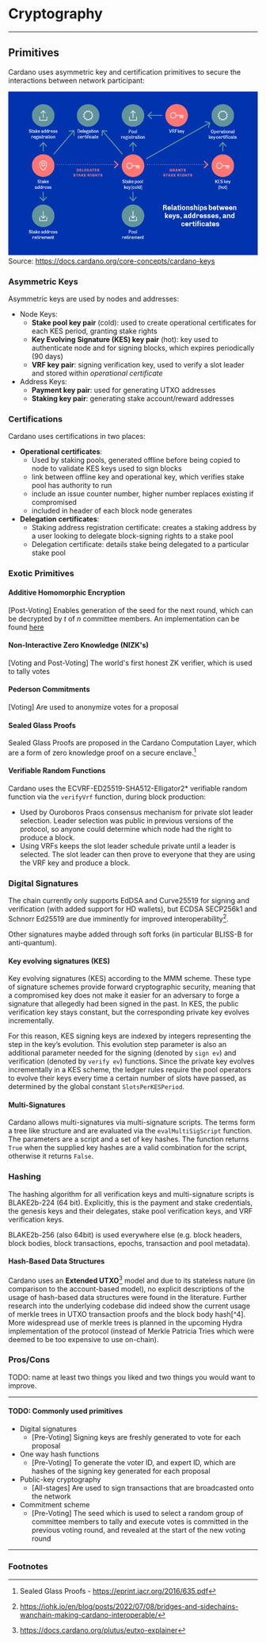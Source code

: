 # Cryptography

---
## Primitives
Cardano uses asymmetric key and certification primitives to secure the interactions between network participant:

![img_3.png](img_3.png)  
Source: https://docs.cardano.org/core-concepts/cardano-keys

### Asymmetric Keys
Asymmetric keys are used by nodes and addresses:
- Node Keys:
  - **Stake pool key pair** (cold): used to create operational certificates for each KES period, granting stake rights
  - **Key Evolving Signature (KES) key pair** (hot): key used to authenticate node and for signing blocks, which
    expires periodically (90 days)
  - **VRF key pair**: signing verification key, used to verify a slot leader and stored within *operational certificate*
- Address Keys:
  - **Payment key pair**: used for generating UTXO addresses
  - **Staking key pair**: generating stake account/reward addresses

### Certifications
Cardano uses certifications in two places:
- **Operational certificates**:
  - Used by staking pools, generated offline before being copied to node to validate KES keys used to sign blocks
  - link between offline key and operational key, which verifies stake pool has authority to run
  - include an issue counter number, higher number replaces existing if compromised
  - included in header of each block node generates
- **Delegation certificates**:
  - Staking address registration certificate: creates a staking address by a user looking to delegate block-signing
    rights to a stake pool
  - Delegation certificate: details stake being delegated to a particular stake pool

### Exotic Primitives

#### Additive Homomorphic Encryption
[Post-Voting] Enables generation of the seed for the next round, which can be decrypted by _t_ of _n_ committee
members. An implementation can be found [here](https://github.com/aistcrypt/Lifted-ElGamal)

#### Non-Interactive Zero Knowledge (NIZK's)
[Voting and Post-Voting] The world's first honest ZK verifier, which is used to tally votes

#### Pederson Commitments
[Voting] Are used to anonymize votes for a proposal

#### Sealed Glass Proofs
Sealed Glass Proofs are proposed in the Cardano Computation Layer, which are a form of zero knowledge proof on a
secure enclave.[^1]

#### Verifiable Random Functions
Cardano uses the ECVRF-ED25519-SHA512-Elligator2* verifiable random function via the `verifyVrf` function, during block 
production:
* Used by Ouroboros Praos consensus mechanism for private slot leader selection. Leader selection was public in 
  previous versions of the protocol, so anyone could determine which node had the right to produce a block.
* Using VRFs keeps the slot leader schedule private until a leader is selected. The slot leader can then prove to
  everyone that they are using the VRF key and produce a block.

### Digital Signatures
The chain currently only supports EdDSA and Curve25519 for signing and verification (with added support for HD 
wallets), but ECDSA SECP256k1 and Schnorr Ed25519 are due imminently for improved interoperability[^2]. 

Other signatures maybe added through soft forks (in particular BLISS-B for anti-quantum).

#### Key evolving signatures (KES)
Key evolving signatures (KES) according to the MMM scheme. These type of signature schemes provide forward 
cryptographic security, meaning that a compromised key does not make it easier for an adversary to forge a signature 
that allegedly had been signed in the past. In KES, the public verification key stays constant, but the 
corresponding private key evolves incrementally. 

For this reason, KES signing keys are indexed by integers representing the step in the key’s evolution. This 
evolution step parameter is also an additional parameter needed for the signing (denoted by `sign ev`) and 
verification (denoted by `verify ev`) functions. Since the private key evolves incrementally in a KES scheme, the 
ledger rules require the pool operators to evolve their keys every time a certain number of slots have passed, as 
determined by the global constant `SlotsPerKESPeriod`.

#### Multi-Signatures 
Cardano allows multi-signatures via multi-signature scripts. The terms form a tree like structure and are evaluated 
via the `evalMultiSigScript` function. The parameters are a script and a set of key hashes. The function returns 
`True` when the supplied key hashes are a valid combination for the script, otherwise it returns `False`.

### Hashing
The hashing algorithm for all verification keys and multi-signature scripts is BLAKE2b-224 (64 bit). Explicitly, 
this is the payment and stake credentials, the genesis keys and their delegates, stake pool verification keys, and 
VRF verification keys.

BLAKE2b-256 (also 64bit) is used everywhere else (e.g. block headers, block bodies, block transactions, epochs, 
transaction and pool metadata).

#### Hash-Based Data Structures
Cardano uses an **Extended UTXO**[^3] model and due to its stateless nature (in comparison to the
account-based model), no explicit descriptions of the usage of hash-based data structures were found in the literature.
Further research into the underlying codebase did indeed show the current usage of merkle trees in UTXO transaction
proofs and the block body hash[^4]. More widespread use of merkle trees is planned in the upcoming Hydra
implementation of the protocol (instead of Merkle Patricia Tries which were deemed to be too expensive to use on-chain).

### Pros/Cons
TODO: name at least two things you liked and two things you would want to improve.

---

#### TODO: Commonly used primitives

- Digital signatures
  - [Pre-Voting] Signing keys are freshly generated to vote for each proposal
- One way hash functions
  - [Pre-Voting] To generate the voter ID, and expert ID, which are hashes of the signing key generated for each proposal
- Public-key cryptography
  - [All-stages] Are used to sign transactions that are broadcasted onto the network
- Commitment scheme
  - [Pre-Voting] The seed which is used to select a random group of committee members to tally and execute votes is committed in the previous voting round, and revealed at the start of the new voting round

---
### Footnotes
[^1]: Sealed Glass Proofs - https://eprint.iacr.org/2016/635.pdf  
[^2]: https://iohk.io/en/blog/posts/2022/07/08/bridges-and-sidechains-wanchain-making-cardano-interoperable/  
[^3]: https://docs.cardano.org/plutus/eutxo-explainer
